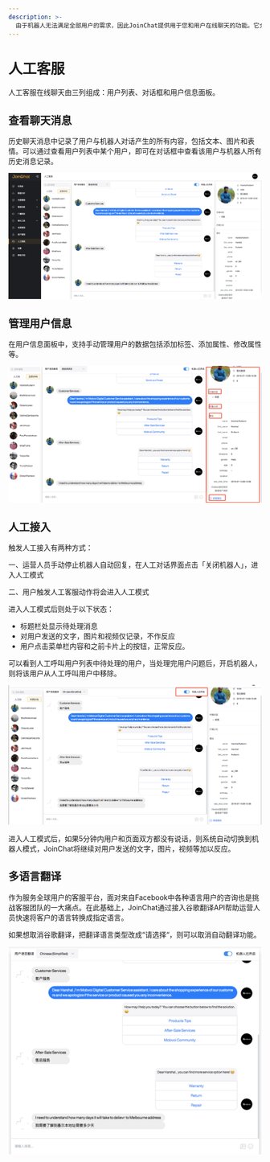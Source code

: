 ```yaml
---
description: >-
  由于机器人无法满足全部用户的需求，因此JoinChat提供用于您和用户在线聊天的功能。它允许您跳转对话并回答问题，手动管理用户的数据（添加标签、添加属性、修改属性等），并向他们发送消息。
---
```


# 人工客服

人工客服在线聊天由三列组成：用户列表、对话框和用户信息面板。

## 查看聊天消息

历史聊天消息中记录了用户与机器人对话产生的所有内容，包括文本、图片和表情。可以通过查看用户列表中某个用户，即可在对话框中查看该用户与机器人所有历史消息记录。

![&#x7528;&#x6237;&#x804A;&#x5929;&#x5217;&#x8868;](../.gitbook/assets/image%20%2811%29.png)

## 管理用户信息

在用户信息面板中，支持手动管理用户的数据包括添加标签、添加属性、修改属性等。

![&#x7528;&#x6237;&#x6570;&#x636E;&#x7BA1;&#x7406;](../.gitbook/assets/image%20%28122%29.png)

## 人工接入

触发人工接入有两种方式：

一、运营人员手动停止机器人自动回复，在人工对话界面点击「关闭机器人」，进入人工模式

二、用户触发人工客服动作将会进入人工模式

进入人工模式后则处于以下状态：

* 标题栏处显示待处理消息
* 对用户发送的文字，图片和视频仅记录，不作反应
* 用户点击菜单栏内容和之前卡片上的按钮，正常反应。

可以看到人工呼叫用户列表中待处理的用户，当处理完用户问题后，开启机器人，则将该用户从人工呼叫用户中移除。

![](../.gitbook/assets/image%20%28140%29.png)

进入人工模式后，如果5分钟内用户和页面双方都没有说话，则系统自动切换到机器人模式，JoinChat将继续对用户发送的文字，图片，视频等加以反应。

## 多语言翻译

作为服务全球用户的客服平台，面对来自Facebook中各种语言用户的咨询也是挑战客服团队的一大痛点。在此基础上，JoinChat通过接入谷歌翻译API帮助运营人员快速将客户的语言转换成指定语言。

如果想取消谷歌翻译，把翻译语言类型改成“请选择“，则可以取消自动翻译功能。



![&#x591A;&#x8BED;&#x8A00;&#x7FFB;&#x8BD1;](../.gitbook/assets/image%20%28125%29.png)


